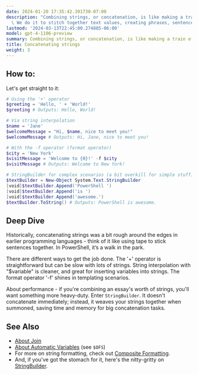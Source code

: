 ```yaml
---
date: 2024-01-20 17:35:42.391730-07:00
description: "Combining strings, or concatenation, is like making a train of words.\
  \ We do it to stitch together text values, creating phrases, sentences, or anything\u2026"
lastmod: '2024-03-13T22:45:00.274885-06:00'
model: gpt-4-1106-preview
summary: Combining strings, or concatenation, is like making a train of words.
title: Concatenating strings
weight: 3
---
```


## How to:
Let's get straight to it:

```PowerShell
# Using the '+' operator
$greeting = 'Hello, ' + 'World!'
$greeting # Outputs: Hello, World!

# Via string interpolation
$name = 'Jane'
$welcomeMessage = "Hi, $name, nice to meet you!"
$welcomeMessage # Outputs: Hi, Jane, nice to meet you!

# With the -f operator (format operator)
$city = 'New York'
$visitMessage = 'Welcome to {0}!' -f $city
$visitMessage # Outputs: Welcome to New York!

# StringBuilder for complex scenarios (a bit overkill for simple stuff)
$textBuilder = New-Object System.Text.StringBuilder
[void]$textBuilder.Append('PowerShell ')
[void]$textBuilder.Append('is ')
[void]$textBuilder.Append('awesome.')
$textBuilder.ToString() # Outputs: PowerShell is awesome.
```

## Deep Dive
Historically, concatenating strings was a bit rough around the edges in earlier programming languages - think of it like using tape to stick sentences together. In PowerShell, it’s a walk in the park.

There are different ways to get the job done. The '+' operator is straightforward but can be slow with lots of strings. String interpolation with "$variable" is cleaner, and great for inserting variables into strings. The format operator '-f' shines in templating scenarios.

About performance - if you're combining an essay's worth of strings, you'll want something more heavy-duty. Enter `StringBuilder`. It doesn't concatenate immediately; instead, it weaves your strings together when summoned, saving time and memory for big concatenation tasks.

## See Also
- [About Join](https://docs.microsoft.com/en-us/powershell/module/microsoft.powershell.core/about/about_join?view=powershell-7.3)
- [About Automatic Variables](https://docs.microsoft.com/en-us/powershell/module/microsoft.powershell.core/about/about_automatic_variables?view=powershell-7.3) (see `$OFS`)
- For more on string formatting, check out [Composite Formatting](https://docs.microsoft.com/en-us/dotnet/standard/base-types/composite-formatting).
- And, if you've got the stomach for it, here's the nitty-gritty on [StringBuilder](https://docs.microsoft.com/en-us/dotnet/api/system.text.stringbuilder?view=net-6.0).
